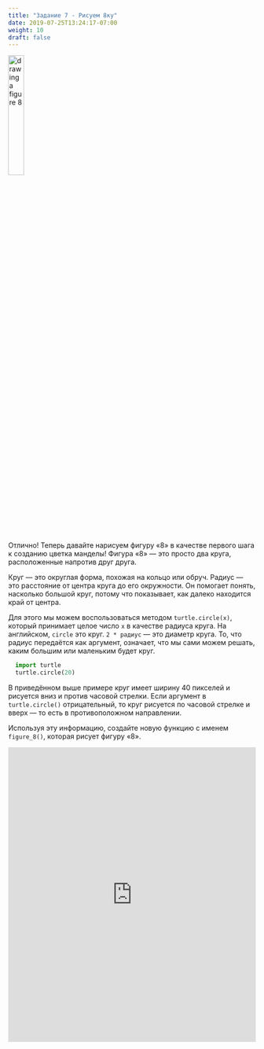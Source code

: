 ```yaml
---
title: "Задание 7 - Рисуем 8ку"
date: 2019-07-25T13:24:17-07:00
weight: 10
draft: false
---
```


<img src="../media/turtle_circles.png" alt="drawing a figure 8" width="25%"/>

Отлично! Теперь давайте нарисуем фигуру «8» в качестве первого шага к созданию цветка манделы! Фигура «8» — это просто два круга, расположенные напротив друг друга.

Круг — это округлая форма, похожая на кольцо или обруч. Радиус — это расстояние от центра круга до его окружности. Он помогает понять, насколько большой круг, потому что показывает, как далеко находится край от центра.

Для этого мы можем воспользоваться методом `turtle.circle(x)`, который принимает целое число `x` в качестве радиуса круга. На английском, `circle` это круг. `2 * радиус` — это диаметр круга. То, что радиус передаётся как аргумент, означает, что мы сами можем решать, каким большим или маленьким будет круг.

``` python
  import turtle
  turtle.circle(20)
```

В приведённом выше примере круг имеет ширину 40 пикселей и рисуется вниз и против часовой стрелки. Если аргумент в `turtle.circle()` отрицательный, то круг рисуется по часовой стрелке и вверх — то есть в противоположном направлении.

Используя эту информацию, создайте новую функцию с именем `figure_8()`, которая рисует фигуру «8».

<iframe src="https://trinket.io/embed/python/e87cb9f3b9" width="100%" height="600" frameborder="0" marginwidth="0" marginheight="0" allowfullscreen></iframe>